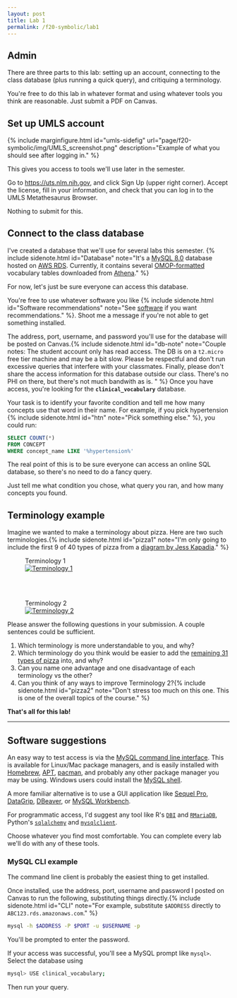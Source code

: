 ```yaml
---
layout: post
title: Lab 1
permalink: /f20-symbolic/lab1
---
```


## Admin

There are three parts to this lab: setting up an account, connecting to the class database (plus running a quick query), and critiquing a terminology.

You're free to do this lab in whatever format and using whatever tools you think are reasonable.
Just submit a PDF on Canvas.


## Set up UMLS account

{% include marginfigure.html id="umls-sidefig" url="page/f20-symbolic/img/UMLS_screenshot.png" description="Example of what you should see after logging in." %}

This gives you access to tools we'll use later in the semester.

Go to <https://uts.nlm.nih.gov>, and click Sign Up (upper right corner).
Accept the license, fill in your information, and check that you can log in to the UMLS Metathesaurus Browser.

Nothing to submit for this.

## Connect to the class database

I've created a database that we'll use for several labs this semester.
{% include sidenote.html id="Database" note="It's a [MySQL 8.0](https://dev.mysql.com/doc/refman/8.0/en/) database hosted on [AWS RDS](https://aws.amazon.com/rds/).
Currently, it contains several [OMOP-formatted](https://ohdsi.github.io/TheBookOfOhdsi/CommonDataModel.html) vocabulary tables downloaded from [Athena](https://athena.ohdsi.org/)." %}


For now, let's just be sure everyone can access this database.

You're free to use whatever software you like {% include sidenote.html id="Software recommendations" note="See [software](#software) if you want recommendations." %}.
Shoot me a message if you're not able to get something installed.

The address, port, username, and password you'll use for the database will be posted on Canvas.{% include sidenote.html id="db-note" note="Couple notes:
The student account only has read access.
The DB is on a `t2.micro` free tier machine and may be a bit slow.
Please be respectful and don't run excessive queries that interfere with your classmates.
Finally, please don't share the access information for this database outside our class.
There's no PHI on there, but there's not much bandwith as is.
" %}
Once you have access, you're looking for the **`clinical_vocabulary`** database.

<span class="newthought">Your task</span> is to identify your favorite condition and tell me how many concepts use that word in their name.
For example, if you pick hypertension {% include sidenote.html id="htn" note="Pick something else." %}, you could run:

```sql
SELECT COUNT(*)
FROM CONCEPT
WHERE concept_name LIKE '%hypertension%'
```

The real point of this is to be sure everyone can access an online SQL database, so there's no need to do a fancy query.

Just tell me what condition you chose, what query you ran, and how many concepts you found.



## Terminology example

<span class="newthought">Imagine we wanted</span> to make a terminology about pizza.
Here are two such terminologies.{% include sidenote.html id="pizza1" note="I'm only going to include the first 9 of 40 types of pizza from a [diagram by Jess Kapadia](https://www.foodrepublic.com/2015/11/18/have-you-tried-these-40-types-of-pizza/)." %}


<figure>
<figcaption>Terminology 1</figcaption>
<a href="/course-notes/page/f20-symbolic/img/pizza_01.png">
<img class="fullwidth" src="/course-notes/page/f20-symbolic/img/pizza_01.png" alt="Terminology 1" />
</a>
</figure>

<br><br>

<figure>
<figcaption>Terminology 2</figcaption>
<a href="/course-notes/page/f20-symbolic/img/pizza_02.png">
<img class="fullwidth" src="/course-notes/page/f20-symbolic/img/pizza_02.png" alt="Terminology 2" />
</a>
</figure>


Please answer the following questions in your submission.
A couple sentences could be sufficient.

1. Which terminology is more understandable to you, and why?
2. Which terminology do you think would be easier to add the [remaining 31 types of pizza](https://www.foodrepublic.com/2015/11/18/have-you-tried-these-40-types-of-pizza/) into, and why?
3. Can you name one advantage and one disadvantage of each terminology vs the other?
4. Can you think of any ways to improve Terminology 2?{% include sidenote.html id="pizza2" note="Don't stress too much on this one. This is one of the overall topics of the course." %}

**That's all for this lab!**

---


## Software suggestions

An easy way to test access is via the [MySQL command line interface](https://dev.mysql.com/doc/refman/8.0/en/mysql.html).
This is available for Linux/Mac package managers, and is easily installed with [Homebrew](https://formulae.brew.sh/formula/mysql), [APT](https://dev.mysql.com/downloads/repo/apt/), [pacman](https://wiki.archlinux.org/index.php/MySQL), and probably any other package manager you may be using.
Windows users could install the [MySQL shell](https://dev.mysql.com/doc/mysql-shell/8.0/en/mysql-shell-install.html).

A more familiar alternative is to use a GUI application like [Sequel Pro](https://www.sequelpro.com/), [DataGrip](https://www.jetbrains.com/datagrip/), [DBeaver](https://dbeaver.io/), or [MySQL Workbench](https://www.mysql.com/products/workbench/).

For programmatic access, I'd suggest any tool like R's [`DBI`](https://db.rstudio.com/dbi/) and [`RMariaDB`](https://rmariadb.r-dbi.org/), Python's [`sqlalchemy`](https://docs.sqlalchemy.org/en/13/dialects/mysql.html) and [`mysqlclient`](https://mysqlclient.readthedocs.io/).

Choose whatever you find most comfortable.
You can complete every lab we'll do with any of these tools.

### MySQL CLI example

The command line client is probably the easiest thing to get installed.

Once installed, use the address, port, username and password I posted on Canvas to run the following, substituting things directly.{% include sidenote.html id="CLI" note="For example, substitute `$ADDRESS` directly to `ABC123.rds.amazonaws.com`." %}

```bash
mysql -h $ADDRESS -P $PORT -u $USERNAME -p
```

You'll be prompted to enter the password.

If your access was successful, you'll see a MySQL prompt like `mysql>`.
Select the database using

```bash
mysql> USE clinical_vocabulary;
```

Then run your query.
